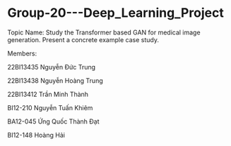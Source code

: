 # Group-20---Deep_Learning_Project

Topic Name: Study the Transformer based GAN for medical image generation. Present a concrete example case study.

Members:

22BI13435	Nguyễn Đức Trung

22BI13438	Nguyễn Hoàng Trung

22BI13412	Trần Minh Thành

BI12-210	Nguyễn Tuấn Khiêm

BA12-045	Ứng Quốc Thành Đạt 

BI12-148  Hoàng Hải
